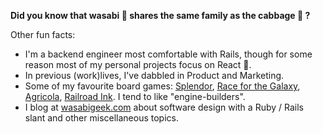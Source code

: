 **Did you know that wasabi 🥕 shares the same family as the cabbage 🥬 ?**

Other fun facts:
- I'm a backend engineer most comfortable with Rails, though for some reason most of my personal projects focus on React 🤔.
- In previous (work)lives, I've dabbled in Product and Marketing.
- Some of my favourite board games: [Splendor](https://boardgamegeek.com/boardgame/148228/splendor), [Race for the Galaxy](https://boardgamegeek.com/boardgame/28143/race-galaxy), [Agricola](https://boardgamegeek.com/boardgame/31260/agricola), [Railroad Ink](https://boardgamegeek.com/boardgame/245654/railroad-ink-deep-blue-edition). I tend to like "engine-builders".
- I blog at [wasabigeek.com](https://wasabigeek.com/) about software design with a Ruby / Rails slant and other miscellaneous topics.
